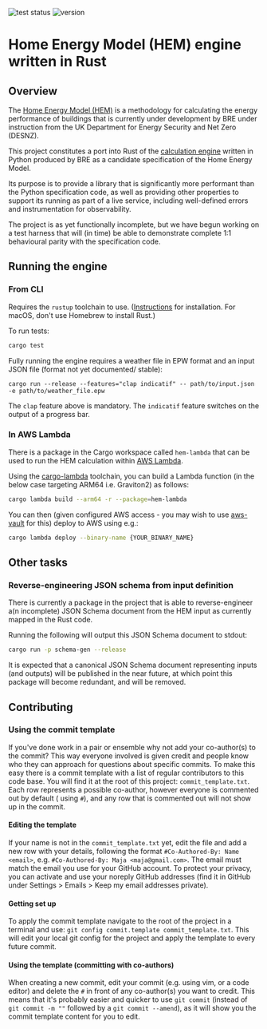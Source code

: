 ![test status](https://github.com/communitiesuk/epb-home-energy-model/actions/workflows/test.yml/badge.svg) ![version](https://img.shields.io/badge/dynamic/toml?url=https%3A%2F%2Fraw.githubusercontent.com%2Fcommunitiesuk%2Fepb-home-energy-model%2Fmain%2FCargo.toml&query=%24.package.version&style=flat&label=version)

# Home Energy Model (HEM) engine written in Rust

## Overview

The [Home Energy Model (HEM)](https://www.gov.uk/government/publications/home-energy-model-technical-documentation) is a
methodology for calculating the energy performance of buildings that is currently under development by BRE under
instruction from the UK Department for Energy Security and Net Zero (DESNZ).

This project constitutes a port into Rust of
the [calculation engine](https://dev.azure.com/BreGroup/_git/Home%20Energy%20Model) written in Python produced by BRE as
a candidate specification of the Home Energy Model.

Its purpose is to provide a library that is significantly more performant than the Python specification code, as well as
providing other properties to support its running as part of a live service, including well-defined errors and
instrumentation for observability.

The project is as yet functionally incomplete, but we have begun working on a test harness that will (in time) be able
to demonstrate complete 1:1 behavioural parity with the specification code.

## Running the engine

### From CLI

Requires the `rustup` toolchain to use. ([Instructions](https://rustup.rs) for installation. For macOS, don't use
Homebrew to install Rust.)

To run tests:

```bash
cargo test
```

Fully running the engine requires a weather file in EPW format and an input JSON file (format not yet documented/
stable):

```
cargo run --release --features="clap indicatif" -- path/to/input.json -e path/to/weather_file.epw
```

The `clap` feature above is mandatory. The `indicatif` feature switches on the output of a progress bar.

### In AWS Lambda

There is a package in the Cargo workspace called `hem-lambda` that can be used to run the HEM calculation within [AWS
Lambda](https://aws.amazon.com/pm/lambda/).

Using the [cargo-lambda](https://www.cargo-lambda.info) toolchain, you can build a Lambda function (in the below case
targeting ARM64 i.e. Graviton2) as follows:

```bash
cargo lambda build --arm64 -r --package=hem-lambda
```

You can then (given configured AWS access - you may wish to use [aws-vault](https://github.com/99designs/aws-vault) for
this) deploy to AWS using e.g.:

```bash
cargo lambda deploy --binary-name {YOUR_BINARY_NAME}
```

## Other tasks

### Reverse-engineering JSON schema from input definition

There is currently a package in the project that is able to reverse-engineer a(n incomplete) JSON Schema document from
the HEM input as currently mapped in the Rust code.

Running the following will output this JSON Schema document to stdout:

```bash
cargo run -p schema-gen --release
```

It is expected that a canonical JSON Schema document representing inputs (and outputs) will be published in the near
future, at which point this package will become redundant,
and will be removed.

## Contributing

### Using the commit template

If you've done work in a pair or ensemble why not add your co-author(s) to the commit? This way everyone involved is
given credit and people know who they can approach for questions about specific commits. To make this easy there is a
commit template with a list of regular contributors to this code base. You will find it at the root of this
project: `commit_template.txt`. Each row represents a possible co-author, however everyone is commented out by default (
using `#`), and any row that is commented out will not show up in the commit.

#### Editing the template

If your name is not in the `commit_template.txt` yet, edit the file and add a new row with your details, following the
format `#Co-Authored-By: Name <email>`, e.g. `#Co-Authored-By: Maja <maja@gmail.com>`. The email must match the email
you use for your GitHub account. To protect your privacy, you can activate and use your noreply GitHub addresses (find
it in GitHub under Settings > Emails > Keep my email addresses private).

#### Getting set up

To apply the commit template navigate to the root of the project in a terminal and
use: `git config commit.template commit_template.txt`. This will edit your local git config for the project and apply
the template to every future commit.

#### Using the template (committing with co-authors)

When creating a new commit, edit your commit (e.g. using vim, or a code editor) and delete the `#` in front of any
co-author(s) you want to credit. This means that it's probably easier and quicker to use `git commit` (instead
of `git commit -m ""` followed by a `git commit --amend`), as it will show you the commit template content for you to
edit.
